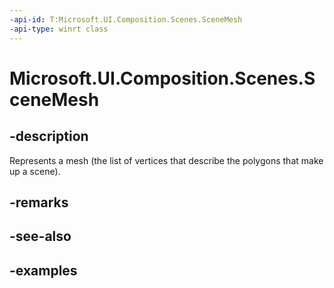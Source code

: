 ```yaml
---
-api-id: T:Microsoft.UI.Composition.Scenes.SceneMesh
-api-type: winrt class
---
```


<!-- Class syntax.
public class SceneMesh : SceneObject, SceneObject
-->

# Microsoft.UI.Composition.Scenes.SceneMesh

## -description

Represents a mesh (the list of vertices that describe the polygons that make up a scene).

## -remarks

## -see-also

## -examples

